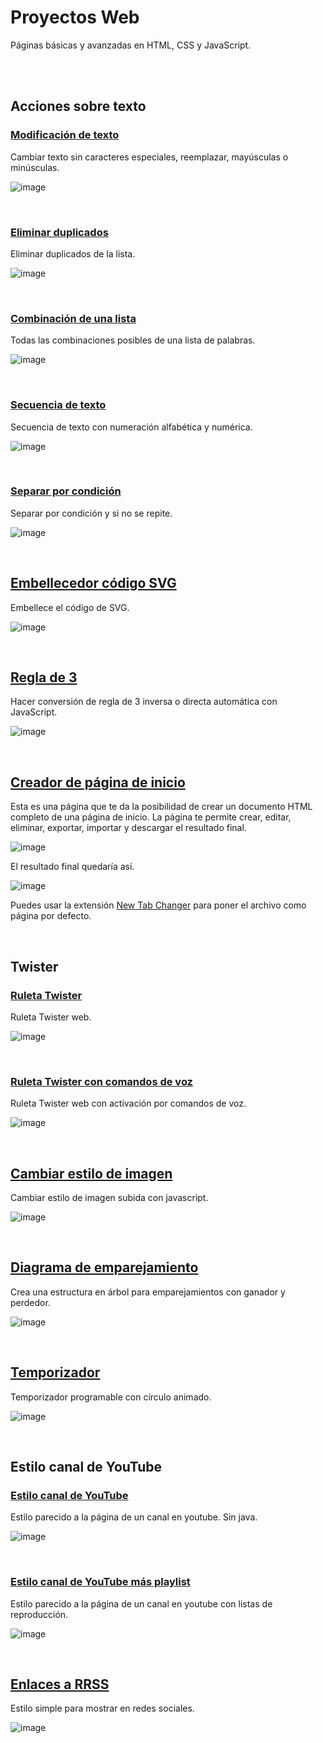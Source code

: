 # Proyectos Web
Páginas básicas y avanzadas en HTML, CSS y JavaScript.

<br><br>
  
## Acciones sobre texto
  ### [Modificación de texto](https://xaival.github.io/Proyectos-Web/Acciones%20sobre%20texto/Modificación%20de%20texto/)
  Cambiar texto sin caracteres especiales, reemplazar, mayúsculas o minúsculas.
  
  ![image](https://user-images.githubusercontent.com/54257745/135284845-fd0c2be4-3d70-4c65-adab-ce5a59d635c1.png)

<br>

  ### [Eliminar duplicados](https://xaival.github.io/Proyectos-Web/Acciones%20sobre%20texto/Eliminar%20duplicados/)
  Eliminar duplicados de la lista.
  
  ![image](https://user-images.githubusercontent.com/54257745/135284968-8edec20e-a5df-437c-8b6a-d919e3010fbc.png)

<br>

  ### [Combinación de una lista](https://xaival.github.io/Proyectos-Web/Acciones%20sobre%20texto/Combinación%20de%20una%20lista/)
  Todas las combinaciones posibles de una lista de palabras.
  
  ![image](https://user-images.githubusercontent.com/54257745/135285661-81f9b019-1f6e-44ab-bc75-cb989bc52a3f.png)

<br>

  ### [Secuencia de texto](https://xaival.github.io/Proyectos-Web/Acciones%20sobre%20texto/Secuencia%20de%20texto/)
  Secuencia de texto con numeración alfabética y numérica.
  
  ![image](https://user-images.githubusercontent.com/54257745/135285980-b2350d1a-2d8c-4efb-9411-9584d5aa396a.png)

<br>

  ### [Separar por condición](https://xaival.github.io/Proyectos-Web/Acciones%20sobre%20texto/Separar%20por%20condición/)
  Separar por condición y si no se repite.
  
  ![image](https://user-images.githubusercontent.com/54257745/135286879-357ee252-b08b-4396-ab04-68432dded667.png)

<br>

## [Embellecedor código SVG](https://xaival.github.io/Proyectos-Web/Embellecedor%20código%20SVG/)
Embellece el código de SVG.

![image](https://user-images.githubusercontent.com/54257745/135768375-1fc19f49-55c4-40ba-a9b0-bf9683ac774b.png)

<br>

## [Regla de 3](https://xaival.github.io/Proyectos-Web/Regla%20de%203/)
Hacer conversión de regla de 3 inversa o directa automática con JavaScript.

![image](https://user-images.githubusercontent.com/54257745/166174879-7a70606d-4a54-461c-ab47-5cb17d5a17d5.png)

<br>

## [Creador de página de inicio](https://xaival.github.io/Proyectos-Web/Creador%20de%20home/)
Esta es una página que te da la posibilidad de crear un documento HTML completo de una página de inicio.
La página te permite crear, editar, eliminar, exportar, importar y descargar el resultado final.

![image](https://user-images.githubusercontent.com/54257745/137644102-5fb34c6a-c730-4943-8fd3-3d3e9100a499.png)

El resultado final quedaría así.

![image](https://user-images.githubusercontent.com/54257745/137644143-c0db1eff-97b2-451f-bbc7-83feb529181a.png)

Puedes usar la extensión [New Tab Changer](https://chrome.google.com/webstore/detail/new-tab-changer/occbjkhimchkolibngmcefpjlbknggfh) para poner el archivo como página por defecto.

<br>

## Twister
  ### [Ruleta Twister](https://xaival.github.io/Proyectos-Web/Twister/Ruleta%20Twister)
  Ruleta Twister web.
  
  ![image](https://user-images.githubusercontent.com/54257745/135287148-3f25a291-ea20-44f9-8e11-521c2587f44f.png)

<br>

  ### [Ruleta Twister con comandos de voz](https://xaival.github.io/Proyectos-Web/Twister/Ruleta%20Twister%20con%20comandos%20de%20voz/)
  Ruleta Twister web con activación por comandos de voz.
  
  ![image](https://user-images.githubusercontent.com/54257745/135287053-8215fdf8-ec33-46d2-85ce-653b9c3338e1.png) 

<br>

## [Cambiar estilo de imagen](https://xaival.github.io/Proyectos-Web/Cambiar%20estilo%20de%20imagen/)
Cambiar estilo de imagen subida con javascript.

![image](https://user-images.githubusercontent.com/54257745/135287572-528c7161-9906-408c-82e1-548ad730b552.png)

<br>

## [Diagrama de emparejamiento](https://xaival.github.io/Proyectos-Web/Diagrama%20de%20emparejamiento/)
Crea una estructura en árbol para emparejamientos con ganador y perdedor.

![image](https://user-images.githubusercontent.com/54257745/138579419-d47f0c1e-e86a-4ba0-912a-0a515dcdce32.png)

<br>

## [Temporizador](https://xaival.github.io/Proyectos-Web/Temporizador/)
Temporizador programable con círculo animado.

![image](https://user-images.githubusercontent.com/54257745/164954987-f4340dba-3a2d-49a0-ae9b-373937c05ddb.png)

<br>

## Estilo canal de YouTube
  ### [Estilo canal de YouTube](https://xaival.github.io/Proyectos-Web/Estilo%20canal%20de%20YouTube/Estilo%20canal%20de%20YouTube/)
  Estilo parecido a la página de un canal en youtube. Sin java.
  
  ![image](https://user-images.githubusercontent.com/54257745/135287275-af9d660c-bab3-499e-b85b-d792fee6e033.png)

<br>

  ### [Estilo canal de YouTube más playlist](https://xaival.github.io/Proyectos-Web/Estilo%20canal%20de%20YouTube/Estilo%20canal%20de%20YouTube%20más%20playlist/)
  Estilo parecido a la página de un canal en youtube con listas de reproducción.
  
  ![image](https://user-images.githubusercontent.com/54257745/135287354-5bfb28c5-0738-480c-bd12-c3e3d2732577.png)

<br>

## [Enlaces a RRSS](https://xaival.github.io/Proyectos-Web/Enlaces%20a%20RRSS/)
Estilo simple para mostrar en redes sociales.

![image](https://user-images.githubusercontent.com/54257745/135287520-1e9bddf0-fe99-460c-99e4-18b90ad05d40.png)
